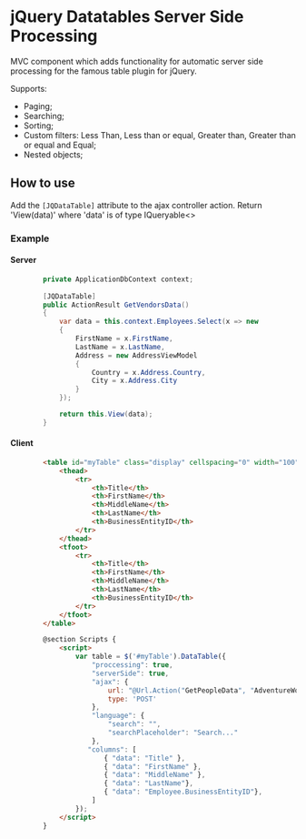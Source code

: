 # jQuery Datatables Server Side Processing
MVC component which adds functionality for automatic server side processing for the famous table plugin for jQuery.

Supports:
- Paging;
- Searching;
- Sorting;
- Custom filters: Less Than, Less than or equal, Greater than, Greater than or equal and Equal;
- Nested objects;

## How to use
Add the `[JQDataTable]` attribute to the ajax controller action. Return 'View(data)' where 'data' is of type IQueryable<>

### Example

#### Server
```cs
        private ApplicationDbContext context;
        
        [JQDataTable]
        public ActionResult GetVendorsData()
        {
            var data = this.context.Employees.Select(x => new
            {
                FirstName = x.FirstName,
                LastName = x.LastName,
                Address = new AddressViewModel
                {
                    Country = x.Address.Country,
                    City = x.Address.City
                }
            });

            return this.View(data);
        }
```

#### Client
```html
        <table id="myTable" class="display" cellspacing="0" width="100">
            <thead>
                <tr>
                    <th>Title</th>
                    <th>FirstName</th>
                    <th>MiddleName</th>
                    <th>LastName</th>
                    <th>BusinessEntityID</th>
                </tr>
            </thead>
            <tfoot>
                <tr>
                    <th>Title</th>
                    <th>FirstName</th>
                    <th>MiddleName</th>
                    <th>LastName</th>
                    <th>BusinessEntityID</th>
                </tr>
            </tfoot>
        </table>

        @section Scripts {
            <script>
                var table = $('#myTable').DataTable({
                    "proccessing": true,
                    "serverSide": true,
                    "ajax": {
                        url: "@Url.Action("GetPeopleData", "AdventureWorks")",
                        type: 'POST'
                    },
                    "language": {
                        "search": "",
                        "searchPlaceholder": "Search..."
                    },
                   "columns": [
                       { "data": "Title" },
                       { "data": "FirstName" },
                       { "data": "MiddleName" },
                       { "data": "LastName"},
                       { "data": "Employee.BusinessEntityID"},
                    ]
                });
            </script>
        }
```
